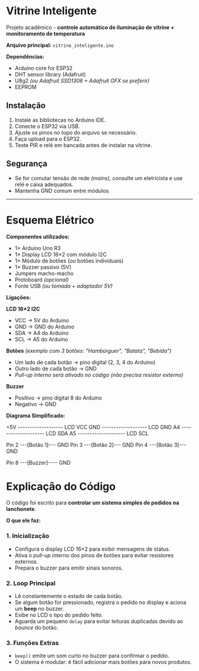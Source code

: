 # **Vitrine Inteligente**

Projeto acadêmico - **controle automático de iluminação de vitrine + monitoramento de temperatura**

**Arquivo principal:** `vitrine_inteligente.ino`

**Dependências:**
- Arduino core for ESP32  
- DHT sensor library (Adafruit)  
- U8g2 *(ou Adafruit SSD1306 + Adafruit GFX se preferir)*  
- EEPROM  

## **Instalação**
1. Instale as bibliotecas no Arduino IDE.  
2. Conecte o ESP32 via USB.  
3. Ajuste os pinos no topo do arquivo se necessário.  
4. Faça upload para o ESP32.  
5. Teste PIR e relé em bancada antes de instalar na vitrine.  

## **Segurança**
- Se for comutar tensão de rede *(mains)*, consulte um eletricista e use relé e caixa adequados.  
- Mantenha GND comum entre módulos.  

---

# **Esquema Elétrico**

**Componentes utilizados:**
- 1× Arduino Uno R3  
- 1× Display LCD 16×2 com módulo I2C  
- 1× Módulo de botões (ou botões individuais)  
- 1× Buzzer passivo (5V)  
- Jumpers macho-macho  
- Protoboard *(opcional)*  
- Fonte USB *(ou tomada + adaptador 5V)*  

**Ligações:**

**LCD 16×2 I2C**
- VCC → 5V do Arduino  
- GND → GND do Arduino  
- SDA → A4 do Arduino  
- SCL → A5 do Arduino  

**Botões** *(exemplo com 3 botões: "Hambúrguer", "Batata", "Bebida")*  
- Um lado de cada botão → pino digital (2, 3, 4 do Arduino)  
- Outro lado de cada botão → GND  
- *Pull-up interno será ativado no código (não precisa resistor externo)*  

**Buzzer**
- Positivo → pino digital 8 do Arduino  
- Negativo → GND  

**Diagrama Simplificado:**


+5V ------------------- LCD VCC
GND ------------------- LCD GND
A4 -------------------- LCD SDA
A5 -------------------- LCD SCL

Pin 2 ---[Botão 1]--- GND
Pin 3 ---[Botão 2]--- GND
Pin 4 ---[Botão 3]--- GND

Pin 8 ---[Buzzer]---- GND


# **Explicação do Código**

O código foi escrito para **controlar um sistema simples de pedidos na lanchonete**.  

**O que ele faz:**

### **1. Inicialização**
- Configura o display LCD 16×2 para exibir mensagens de status.  
- Ativa o *pull-up* interno dos pinos de botões para evitar resistores externos.  
- Prepara o buzzer para emitir sinais sonoros.  

### **2. Loop Principal**
- Lê constantemente o estado de cada botão.  
- Se algum botão for pressionado, registra o pedido no display e aciona um **beep** no buzzer.  
- Exibe no LCD o tipo do pedido feito.  
- Aguarda um pequeno `delay` para evitar leituras duplicadas devido ao *bounce* do botão.  

### **3. Funções Extras**
- `beep()` emite um som curto no buzzer para confirmar o pedido.  
- O sistema é modular: é fácil adicionar mais botões para novos produtos.  
